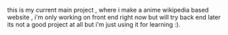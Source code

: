 this is my current main project , 
where i make a anime wikipedia based website ,
i'm only working on front end right now but will try back end later
its not a good project at all but i'm just using it for learning :).
